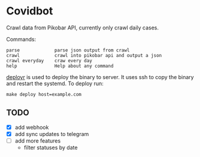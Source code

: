 # Covidbot

Crawl data from Pikobar API, currently only crawl daily cases.

Commands:
```
parse             parse json output from crawl
crawl             crawl into pikobar api and output a json
crawl everyday    craw every day
help              Help about any command
```

[deployr](https://github.com/skx/deployr) is used to deploy the binary to server. 
It uses ssh to copy the binary and restart the systemd. 
To deploy run:
```
make deploy host=example.com
```

## TODO
- [x] add webhook
- [x] add sync updates to telegram
- [ ] add more features
    - filter statuses by date